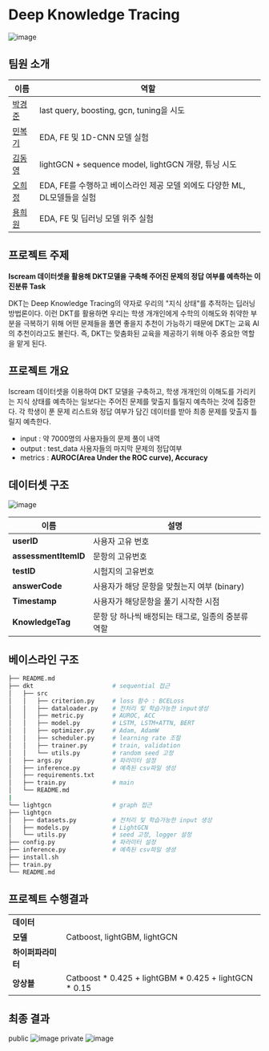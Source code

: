 # Deep Knowledge Tracing
![image](https://user-images.githubusercontent.com/47550287/206654876-7cecf8f7-7233-455c-83df-e26283c68632.png)

## 팀원 소개
|이름|역할|
|----|---|
|[박경준](https://github.com/parkkyungjun)|last query, boosting, gcn, tuning을 시도|
|[민복기](https://github.com/NIckmin96)|EDA, FE 및 1D-CNN 모델 실험|
|[김동영](https://github.com/ktasha45)|lightGCN + sequence model, lightGCN 개량, 튜닝 시도|
|[오희정](https://github.com/HeeJeongOh)|EDA, FE를 수행하고 베이스라인 제공 모델 외에도 다양한 ML, DL모델들을 실험|
|[용희원](https://github.com/yhw991228)| EDA, FE 및 딥러닝 모델 위주 실험|

## 프로젝트 주제
**Iscream 데이터셋을 활용해 DKT모델을 구축해 주어진 문제의 정답 여부를 예측하는 이진분류 Task**

DKT는 Deep Knowledge Tracing의 약자로 우리의 "지식 상태"를 추적하는 딥러닝 방법론이다. 이런 DKT를 활용하면 우리는 학생 개개인에게 수학의 이해도와 취약한 부분을 극복하기 위해 어떤 문제들을 풀면 좋을지 추천이 가능하기 때문에 DKT는 교육 AI의 추천이라고도 불린다. 즉, DKT는 맞춤화된 교육을 제공하기 위해 아주 중요한 역할을 맡게 된다.  
 
## 프로젝트 개요
Iscream 데이터셋을 이용하여 DKT 모델을 구축하고, 학생 개개인의 이해도를 가리키는 지식 상태를 예측하는 일보다는 주어진 문제를 맞출지 틀릴지 예측하는 것에 집중한다. 각 학생이 푼 문제 리스트와 정답 여부가 담긴 데이터를 받아 최종 문제를 맞출지 틀릴지 예측한다.
- input : 약 7000명의 사용자들의 문제 풀이 내역
- output : test_data 사용자들의 마지막 문제의 정답여부
- metrics : **AUROC(Area Under the ROC curve), Accuracy**

## 데이터셋 구조
![image](https://user-images.githubusercontent.com/62127798/207546076-3f496b7b-1452-42b2-a9ba-23edddb3116b.png) 

| 이름 | 설명 |
| --- | --- |
| **userID** | 사용자 고유 번호  |
| **assessmentItemID** | 문항의 고유번호 |
| **testID** |  시험지의 고유번호 |
| **answerCode** | 사용자가 해당 문항을 맞췄는지 여부 (binary) |
| **Timestamp** | 사용자가 해당문항을 풀기 시작한 시점 |
| **KnowledgeTag** | 문항 당 하나씩 배정되는 태그로, 일종의 중분류 역할 |

## 베이스라인 구조
```bash
├── README.md
├── dkt                      # sequential 접근
│   ├── src
│   │   ├── criterion.py     # loss 함수 : BCELoss
│   │   ├── dataloader.py    # 전처리 및 학습가능한 input생성
│   │   ├── metric.py        # AUROC, ACC
│   │   ├── model.py         # LSTM, LSTM+ATTN, BERT
│   │   ├── optimizer.py     # Adam, AdamW
│   │   ├── scheduler.py     # learning rate 조절
│   │   ├── trainer.py       # train, validation
│   │   └── utils.py         # random seed 고정
│   ├── args.py              # 파라미터 설정
│   ├── inference.py         # 예측된 csv파일 생성
│   ├── requirements.txt
│   ├── train.py             # main
│   └── README.md
|
└── lightgcn                 # graph 접근
├── lightgcn
│   ├── datasets.py          # 전처리 및 학습가능한 input 생성
│   ├── models.py            # LightGCN
│   └── utils.py             # seed 고정, logger 설정
├── config.py                # 파라미터 설정
├── inference.py             # 예측된 csv파일 생셩
├── install.sh
├── train.py
└── README.md
```

## 프로젝트 수행결과
|||
|---|---|
|**데이터**| |
|**모델**| Catboost, lightGBM, lightGCN |
|**하이퍼파라미터**||
|**앙상블**| Catboost * 0.425 + lightGBM * 0.425 + lightGCN * 0.15|


## 최종 결과
public
![image](https://user-images.githubusercontent.com/62127798/207544836-bf441237-8b2d-449d-a21d-37a469859f89.png)
private
![image](https://user-images.githubusercontent.com/62127798/207544928-c4b420ac-3973-4234-9615-32501caeba5f.png)
